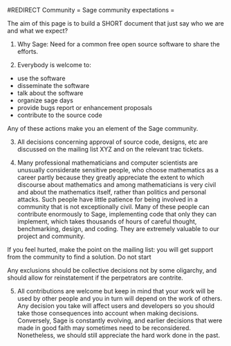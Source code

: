 #REDIRECT Community
= Sage community expectations =

The aim of this page is to build a SHORT document that just say who we are and what we expect?

 1. Why Sage: Need for a common free open source software to share the efforts.

 2. Everybody is welcome to:

   * use the software
   * disseminate the software
   * talk about the software
   * organize sage days
   * provide bugs report or enhancement proposals
   * contribute to the source code

  Any of these actions make you an element of the Sage community.

 3. All decisions concerning approval of source code, designs, etc are discussed on the mailing list XYZ and on the relevant trac tickets.

 4. Many professional mathematicians and computer scientists are unusually considerate sensitive people, who choose mathematics as a career partly because they greatly appreciate the extent to which discourse about mathematics and among mathematicians is very civil and about the mathematics itself, rather than politics and personal attacks. Such people have little patience for being involved in a community that is not exceptionally civil. Many of these people can contribute enormously to Sage, implementing code that only they can implement, which takes thousands of hours of careful thought, benchmarking, design, and coding. They are extremely valuable to our project and community.

   If you feel hurted, make the point on the mailing list: you will get support from the community to find a solution. Do not start 

   Any exclusions should be collective decisions not by some oligarchy, and should allow for reinstatement if the perpetrators are contrite.

 5. All contributions are welcome but keep in mind that your work will be used by other people and you in turn will depend on the work of others. Any decision you take will affect users and developers so you should take those consequences into account when making decisions. Conversely, Sage is constantly evolving, and earlier decisions that were made in good faith may sometimes need to be reconsidered. Nonetheless, we should still appreciate the hard work done in the past.
